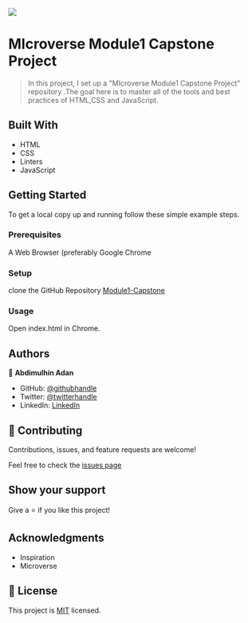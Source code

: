 ![](https://img.shields.io/badge/Microverse-blueviolet)

# MIcroverse Module1 Capstone Project

> In this project, I set up a "MIcroverse Module1 Capstone Project" repository .The goal here is to master all of the tools and best practices of HTML,CSS and JavaScript.


## Built With

- HTML
- CSS
- Linters
- JavaScript


## Getting Started

To get a local copy up and running follow these simple example steps.

### Prerequisites
A Web Browser (preferably Google Chrome

### Setup
clone the GitHub Repository [Module1-Capstone](https://github.com/AbdimulhinYussuf3675/Module1-Capstone)

### Usage
  Open index.html in Chrome.


## Authors

👤 **Abdimulhin Adan**

- GitHub: [@githubhandle](https://github.com/AbdimulhinYussuf3675)
- Twitter: [@twitterhandle](https://twitter.com/abdimulhin)
- LinkedIn: [LinkedIn](https://www.linkedin.com/in/abdimulhin-yussuf-7b110720b) 


## 🤝 Contributing

Contributions, issues, and feature requests are welcome!

Feel free to check the [issues page](https://github.com/AbdimulhinYussuf3675/Module1-Capstone/issues/)

## Show your support

Give a ⭐️ if you like this project!

## Acknowledgments

- Inspiration
- Microverse

## 📝 License

This project is [MIT](./LICENCE) licensed.

